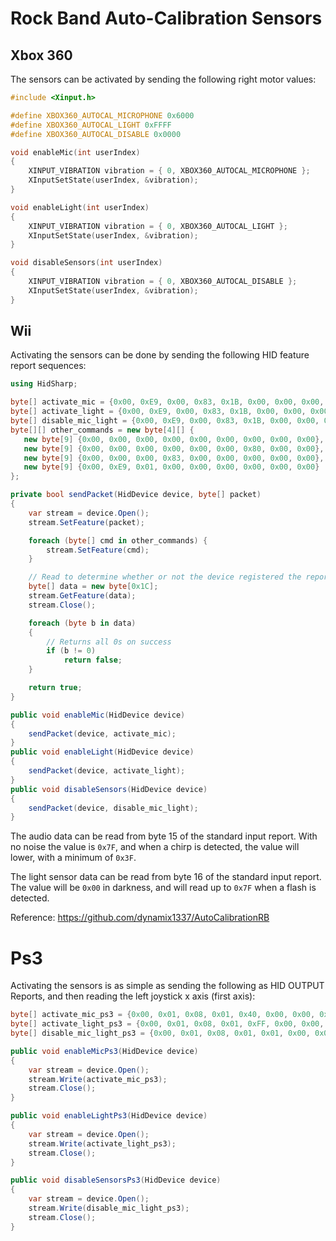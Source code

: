# Rock Band Auto-Calibration Sensors

## Xbox 360
The sensors can be activated by sending the following right motor values:

```cpp
#include <Xinput.h>

#define XBOX360_AUTOCAL_MICROPHONE 0x6000
#define XBOX360_AUTOCAL_LIGHT 0xFFFF
#define XBOX360_AUTOCAL_DISABLE 0x0000

void enableMic(int userIndex)
{
    XINPUT_VIBRATION vibration = { 0, XBOX360_AUTOCAL_MICROPHONE };
    XInputSetState(userIndex, &vibration);
}

void enableLight(int userIndex)
{
    XINPUT_VIBRATION vibration = { 0, XBOX360_AUTOCAL_LIGHT };
    XInputSetState(userIndex, &vibration);
}

void disableSensors(int userIndex)
{
    XINPUT_VIBRATION vibration = { 0, XBOX360_AUTOCAL_DISABLE };
    XInputSetState(userIndex, &vibration);
}
```

## Wii
Activating the sensors can be done by sending the following HID feature report sequences:

```csharp
using HidSharp;

byte[] activate_mic = {0x00, 0xE9, 0x00, 0x83, 0x1B, 0x00, 0x00, 0x00, 0x02};
byte[] activate_light = {0x00, 0xE9, 0x00, 0x83, 0x1B, 0x00, 0x00, 0x00, 0x01};
byte[] disable_mic_light = {0x00, 0xE9, 0x00, 0x83, 0x1B, 0x00, 0x00, 0x00, 0x00};
byte[][] other_commands = new byte[4][] {
   new byte[9] {0x00, 0x00, 0x00, 0x00, 0x00, 0x00, 0x00, 0x00, 0x00},
   new byte[9] {0x00, 0x00, 0x00, 0x00, 0x00, 0x00, 0x80, 0x00, 0x00},
   new byte[9] {0x00, 0x00, 0x00, 0x83, 0x00, 0x00, 0x00, 0x00, 0x00},
   new byte[9] {0x00, 0xE9, 0x01, 0x00, 0x00, 0x00, 0x00, 0x00, 0x00}
};

private bool sendPacket(HidDevice device, byte[] packet)
{
    var stream = device.Open();
    stream.SetFeature(packet);

    foreach (byte[] cmd in other_commands) {
        stream.SetFeature(cmd);
    }

    // Read to determine whether or not the device registered the reports
    byte[] data = new byte[0x1C];
    stream.GetFeature(data);
    stream.Close();

    foreach (byte b in data)
    {
        // Returns all 0s on success
        if (b != 0)
            return false;
    }

    return true;
}

public void enableMic(HidDevice device)
{
    sendPacket(device, activate_mic);
}
public void enableLight(HidDevice device)
{
    sendPacket(device, activate_light);
}
public void disableSensors(HidDevice device)
{
    sendPacket(device, disable_mic_light);
}
```

The audio data can be read from byte 15 of the standard input report. With no noise the value is `0x7F`, and when a chirp is detected, the value will lower, with a minimum of `0x3F`.

The light sensor data can be read from byte 16 of the standard input report. The value will be `0x00` in darkness, and will read up to `0x7F` when a flash is detected.

Reference: https://github.com/dynamix1337/AutoCalibrationRB

# Ps3
Activating the sensors is as simple as sending the following as HID OUTPUT Reports, and then reading the left joystick x axis (first axis):

```csharp
byte[] activate_mic_ps3 = {0x00, 0x01, 0x08, 0x01, 0x40, 0x00, 0x00, 0x00, 0x00};
byte[] activate_light_ps3 = {0x00, 0x01, 0x08, 0x01, 0xFF, 0x00, 0x00, 0x00, 0x00};
byte[] disable_mic_light_ps3 = {0x00, 0x01, 0x08, 0x01, 0x01, 0x00, 0x00, 0x00, 0x00};

public void enableMicPs3(HidDevice device)
{
    var stream = device.Open();
    stream.Write(activate_mic_ps3);
    stream.Close();
}

public void enableLightPs3(HidDevice device)
{
    var stream = device.Open();
    stream.Write(activate_light_ps3);
    stream.Close();
}

public void disableSensorsPs3(HidDevice device)
{
    var stream = device.Open();
    stream.Write(disable_mic_light_ps3);
    stream.Close();
}
```